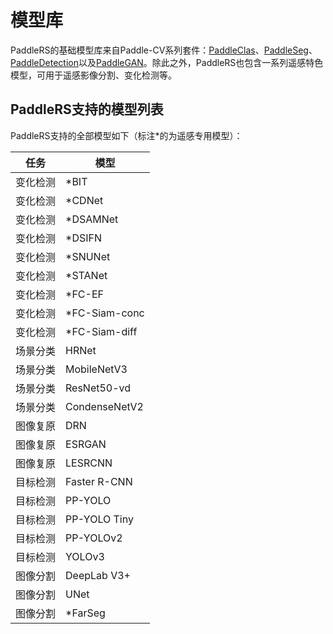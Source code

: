 # 模型库

PaddleRS的基础模型库来自Paddle-CV系列套件：[PaddleClas](https://github.com/PaddlePaddle/PaddleClas/blob/release/2.3/docs/zh_CN/algorithm_introduction/ImageNet_models.md)、[PaddleSeg](https://github.com/PaddlePaddle/PaddleSeg/blob/release/2.4/docs/model_zoo_overview_cn.md)、[PaddleDetection](https://github.com/PaddlePaddle/PaddleDetection/blob/release/2.3/README_cn.md#模型库)以及[PaddleGAN](https://github.com/PaddlePaddle/PaddleGAN/blob/develop/README_cn.md#模型库)。除此之外，PaddleRS也包含一系列遥感特色模型，可用于遥感影像分割、变化检测等。

## PaddleRS支持的模型列表

PaddleRS支持的全部模型如下（标注\*的为遥感专用模型）：

| 任务 | 模型 |
|--------|---------|
| 变化检测 | \*BIT |
| 变化检测 | \*CDNet |
| 变化检测 | \*DSAMNet |
| 变化检测 | \*DSIFN |
| 变化检测 | \*SNUNet |
| 变化检测 | \*STANet |
| 变化检测 | \*FC-EF |
| 变化检测 | \*FC-Siam-conc |
| 变化检测 | \*FC-Siam-diff |
| 场景分类 | HRNet |
| 场景分类 | MobileNetV3 |
| 场景分类 | ResNet50-vd |
| 场景分类 | CondenseNetV2 |
| 图像复原 | DRN |
| 图像复原 | ESRGAN |
| 图像复原 | LESRCNN |
| 目标检测 | Faster R-CNN |
| 目标检测 | PP-YOLO |
| 目标检测 | PP-YOLO Tiny |
| 目标检测 | PP-YOLOv2 |
| 目标检测 | YOLOv3 |
| 图像分割 | DeepLab V3+ |
| 图像分割 | UNet |
| 图像分割 | \*FarSeg |
